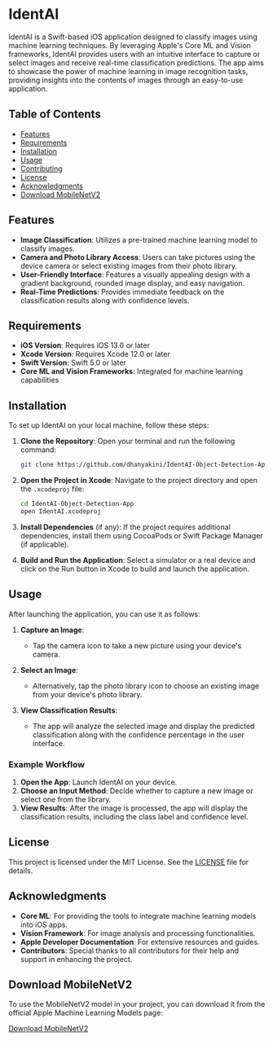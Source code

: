 # IdentAI

IdentAI is a Swift-based iOS application designed to classify images using machine learning techniques. By leveraging Apple's Core ML and Vision frameworks, IdentAI provides users with an intuitive interface to capture or select images and receive real-time classification predictions. The app aims to showcase the power of machine learning in image recognition tasks, providing insights into the contents of images through an easy-to-use application.

## Table of Contents

- [Features](#features)
- [Requirements](#requirements)
- [Installation](#installation)
- [Usage](#usage)
- [Contributing](#contributing)
- [License](#license)
- [Acknowledgments](#acknowledgments)
- [Download MobileNetV2](#download-mobilenetv2)

## Features

- **Image Classification**: Utilizes a pre-trained machine learning model to classify images.
- **Camera and Photo Library Access**: Users can take pictures using the device camera or select existing images from their photo library.
- **User-Friendly Interface**: Features a visually appealing design with a gradient background, rounded image display, and easy navigation.
- **Real-Time Predictions**: Provides immediate feedback on the classification results along with confidence levels.

## Requirements

- **iOS Version**: Requires iOS 13.0 or later
- **Xcode Version**: Requires Xcode 12.0 or later
- **Swift Version**: Swift 5.0 or later
- **Core ML and Vision Frameworks**: Integrated for machine learning capabilities

## Installation

To set up IdentAI on your local machine, follow these steps:

1. **Clone the Repository**:
   Open your terminal and run the following command:

   ```bash
   git clone https://github.com/dhanyakini/IdentAI-Object-Detection-App.git
   ```

2. **Open the Project in Xcode**:
   Navigate to the project directory and open the `.xcodeproj` file:

   ```bash
   cd IdentAI-Object-Detection-App
   open IdentAI.xcodeproj
   ```

3. **Install Dependencies** (if any):
   If the project requires additional dependencies, install them using CocoaPods or Swift Package Manager (if applicable).

4. **Build and Run the Application**:
   Select a simulator or a real device and click on the Run button in Xcode to build and launch the application.

## Usage

After launching the application, you can use it as follows:

1. **Capture an Image**:
   - Tap the camera icon to take a new picture using your device's camera.
  
2. **Select an Image**:
   - Alternatively, tap the photo library icon to choose an existing image from your device's photo library.

3. **View Classification Results**:
   - The app will analyze the selected image and display the predicted classification along with the confidence percentage in the user interface.

### Example Workflow

1. **Open the App**: Launch IdentAI on your device.
2. **Choose an Input Method**: Decide whether to capture a new image or select one from the library.
3. **View Results**: After the image is processed, the app will display the classification results, including the class label and confidence level.

## License

This project is licensed under the MIT License. See the [LICENSE](LICENSE) file for details.

## Acknowledgments

- **Core ML**: For providing the tools to integrate machine learning models into iOS apps.
- **Vision Framework**: For image analysis and processing functionalities.
- **Apple Developer Documentation**: For extensive resources and guides.
- **Contributors**: Special thanks to all contributors for their help and support in enhancing the project.

## Download MobileNetV2

To use the MobileNetV2 model in your project, you can download it from the official Apple Machine Learning Models page:

[Download MobileNetV2](https://developer.apple.com/machine-learning/models/)

